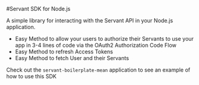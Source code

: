 #Servant SDK for Node.js

A simple library for interacting with the Servant API in your Node.js application.

* Easy Method to allow your users to authorize their Servants to use your app in 3-4 lines of code via the OAuth2 Authorization Code Flow
* Easy Method to refresh Access Tokens
* Easy Method to fetch User and their Servants

Check out the `servant-boilerplate-mean` application to see an example of how to use this SDK